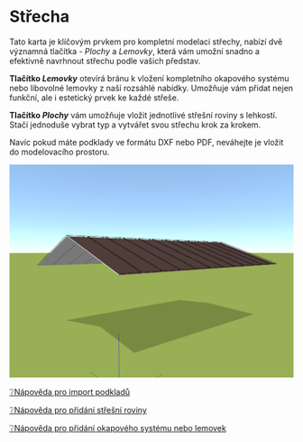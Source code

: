 # Střecha   

Tato karta je klíčovým prvkem pro kompletní modelaci střechy, nabízí dvě významná tlačítka - *Plochy* a *Lemovky*, která vám umožní snadno a efektivně navrhnout střechu podle vašich představ.

**Tlačítko *Lemovky*** otevírá bránu k vložení kompletního okapového systému nebo libovolné lemovky z naší rozsáhlé nabídky. Umožňuje vám přidat nejen funkční, ale i estetický prvek ke každé střeše.

**Tlačítko *Plochy*** vám umožňuje vložit jednotlivé střešní roviny s lehkostí. Stačí jednoduše vybrat typ a vytvářet svou střechu krok za krokem.

Navíc pokud máte podklady ve formátu DXF nebo PDF, neváhejte je vložit do modelovacího prostoru.


![Add roof to project](img/addRoofPolygon.png)

[❔Nápověda pro import podkladů](importPage.md)

[❔Nápověda pro přidání střešní roviny](addRoofPolygon.md)

[❔Nápověda pro přidání okapového systému nebo lemovek](addFlashing.md)
